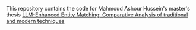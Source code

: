 This repository contains the code for Mahmoud Ashour Hussein's master's thesis [LLM-Enhanced Entity Matching: Comparative Analysis of traditional and modern techniques](https://www.research-collection.ethz.ch/handle/20.500.11850/728906)
